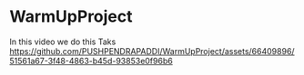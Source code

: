# WarmUpProject
In this video we do this Taks
https://github.com/PUSHPENDRAPADDI/WarmUpProject/assets/66409896/51561a67-3f48-4863-b45d-93853e0f96b6
